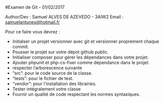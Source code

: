 #Examen de Git - 01/02/2017

Author/Dev : Samuel ALVES DE AZEVEDO - 3AIW2
Email : samuelantunes@hotmail.fr

Pour ce faire vous devrez :
-	Initialser un projet versionner avec git et versionner proprement chaque commit.
-	Pousser le projet sur votre dépot github public.
-	Initialiser composer pour gérer les dépendances dans votre projet.
-	Ajouter phpunit et php-cs-fixer comme dépendance dans le projet.
-	respecter l’arborescence suivante
-	“src”: pour le code source de la classe.
-	“tests”: pour le fichier de test.
-	“vendor”: pour l’installation des librairies.
-	Tester intégralement votre classe
-	Fournir un qualité de code respectant les normes syntaxiques.
